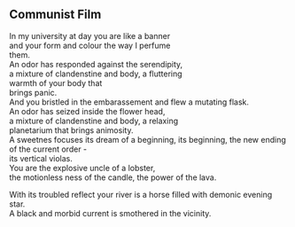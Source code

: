 Communist Film
--------------
In my university at day you are like a banner  
and your form and colour the way I perfume  
them.  
An odor has responded against the serendipity,  
a mixture of clandenstine and body, a fluttering  
warmth of your body that  
brings panic.  
And you bristled in the embarassement and flew a mutating flask.  
An odor has seized inside the flower head,  
a mixture of clandenstine and body, a relaxing  
planetarium that brings animosity.  
A sweetnes focuses its dream of a beginning, its beginning, the new ending of the current order -  
its vertical violas.  
You are the explosive uncle of a lobster,  
the motionless ness of the candle, the power of the lava.  
  
With its troubled reflect your river is a horse filled with demonic evening star.  
A black and morbid current is smothered in the vicinity.  
